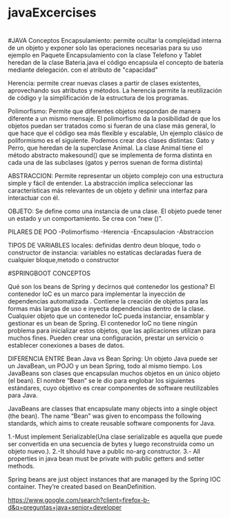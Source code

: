 # javaExcercises
#
#JAVA Conceptos
Encapsulamiento:
permite ocultar la complejidad interna de un objeto y exponer solo las operaciones necesarias para su uso
ejemplo en Paquete Encapsulamiento con la  clase Telefono y Tablet heredan de la clase Bateria.java  el código encapsula el concepto de batería mediante delegación.
con el atributo de "capacidad"


Herencia:
permite crear nuevas clases a partir de clases existentes, aprovechando sus atributos y métodos.
La herencia permite la reutilización de código y la simplificación de la estructura de los programas.

Polimorfismo: 
Permite que diferentes objetos respondan de manera diferente a un mismo mensaje. 
El polimorfismo da la posibilidad de que los objetos puedan ser tratados como si fueran de una clase más general, 
lo que hace que el código sea más flexible y escalable, Un ejemplo clásico de poliformismo es el siguiente. 
Podemos crear dos clases distintas: Gato y Perro, que heredan de la superclase Animal. 
La clase Animal tiene el método abstracto makesound() que se implementa de forma distinta en cada una de las 
subclases (gatos y perros suenan de forma distinta)

ABSTRACCION:
Permite representar un objeto complejo con una estructura simple y fácil de entender. 
La abstracción implica seleccionar las características más relevantes de un objeto y definir una interfaz para interactuar con él.

OBJETO:
Se define como una instancia de una clase. El objeto puede tener un estado y un comportamiento. Se crea con “new ()”.

PILARES DE POO
-Polimorfismo
-Herencia
-Encapsulacion
-Abstraccion

TIPOS DE VARIABLES
locales: definidas dentro deun bloque, todo o constructor
de instancia: variables no estaticas declaradas fuera de cualquier bloque,metodo o constructor


#SPRINGBOOT CONCEPTOS

Qué son los beans de Spring y decirnos qué contenedor los gestiona?
El contenedor IoC es un marco para implementar la inyección de dependencias automatizada . 
Contiene la creación de objetos para las formas más largas de uso e inyecta dependencias dentro de la clase.
Cualquier objeto que un contenedor IoC pueda instanciar, ensamblar y gestionar es un bean de Spring. El contenedor IoC no 
tiene ningún problema para inicializar estos objetos, que las aplicaciones utilizan para muchos fines. Pueden crear una configuración,
prestar un servicio o establecer conexiones a bases de datos.


DIFERENCIA ENTRE Bean Java vs Bean Spring:
Un objeto Java puede ser un JavaBean, un POJO y un bean Spring, todo al mismo tiempo.
Los JavaBeans son clases que encapsulan muchos objetos en un único objeto (el bean).
El nombre “Bean” se le dio para englobar los siguientes estándares, cuyo objetivo es crear componentes de software
reutilizables para Java.

JavaBeans are classes that encapsulate many objects into a single object (the bean). The name “Bean” was given to encompass
the following standards, which aims to create reusable software components for Java.

 1.-Must implement Serializable(Una clase serializable es aquella que puede ser convertida en una secuencia de bytes y luego reconstruida como un objeto nuevo.).
 2.-It should have a public no-arg constructor.
 3.- All properties in java bean must be private with public getters and setter methods.



Spring beans are just object instances that are managed by the Spring IOC container. 
They’re created based on BeanDefinition.

https://www.google.com/search?client=firefox-b-d&q=preguntas+java+senior+developer
